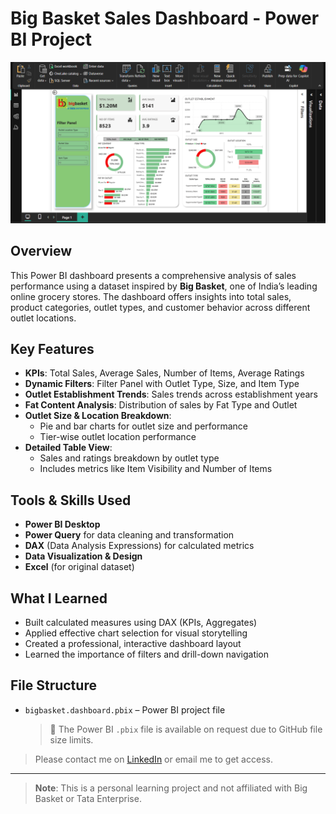 # Big Basket Sales Dashboard - Power BI Project

![Dashboard Preview](bigbasket.dashboard.png)

## Overview
This Power BI dashboard presents a comprehensive analysis of sales performance using a dataset inspired by **Big Basket**, one of India’s leading online grocery stores. The dashboard offers insights into total sales, product categories, outlet types, and customer behavior across different outlet locations.

## Key Features
- **KPIs**: Total Sales, Average Sales, Number of Items, Average Ratings
- **Dynamic Filters**: Filter Panel with Outlet Type, Size, and Item Type
- **Outlet Establishment Trends**: Sales trends across establishment years
- **Fat Content Analysis**: Distribution of sales by Fat Type and Outlet
- **Outlet Size & Location Breakdown**:
  - Pie and bar charts for outlet size and performance
  - Tier-wise outlet location performance
- **Detailed Table View**:
  - Sales and ratings breakdown by outlet type
  - Includes metrics like Item Visibility and Number of Items


## Tools & Skills Used
- **Power BI Desktop**
- **Power Query** for data cleaning and transformation
- **DAX** (Data Analysis Expressions) for calculated metrics
- **Data Visualization & Design**
- **Excel** (for original dataset)

## What I Learned
- Built calculated measures using DAX (KPIs, Aggregates)
- Applied effective chart selection for visual storytelling
- Created a professional, interactive dashboard layout
- Learned the importance of filters and drill-down navigation

## File Structure
- `bigbasket.dashboard.pbix` – Power BI project file
  
  > 📁 The Power BI `.pbix` file is available on request due to GitHub file size limits.  
> Please contact me on [LinkedIn](http://www.linkedin.com/in/pratishtha25) or email me to get access.

---

> **Note**: This is a personal learning project and not affiliated with Big Basket or Tata Enterprise.


